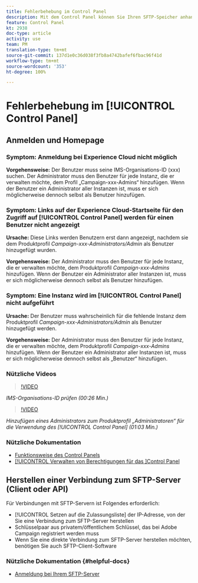 ```yaml
---
title: Fehlerbehebung im Control Panel
description: Mit dem Control Panel können Sie Ihren SFTP-Speicher anhand von Instanz und IP-Adressen auf der Zulassungsliste überwachen und verwalten.
feature: Control Panel
kt: 2938
doc-type: article
activity: use
team: PM
translation-type: tm+mt
source-git-commit: 137d1e0c36d038f3fb8a4742bafef6fbac96f41d
workflow-type: tm+mt
source-wordcount: '353'
ht-degree: 100%

---
```



# Fehlerbehebung im [!UICONTROL Control Panel]

## Anmelden und Homepage

### Symptom: Anmeldung bei Experience Cloud nicht möglich

**Vorgehensweise:**
Der Benutzer muss seine IMS-Organisations-ID (xxx) suchen. Der Administrator muss den Benutzer für jede Instanz, die er verwalten möchte, dem Profil „Campaign-xxx-Admins“ hinzufügen. Wenn der Benutzer ein Administrator aller Instanzen ist, muss er sich möglicherweise dennoch selbst als Benutzer hinzufügen.

### Symptom: Links auf der Experience Cloud-Startseite für den Zugriff auf [!UICONTROL Control Panel] werden für einen Benutzer nicht angezeigt

**Ursache:**
Diese Links werden Benutzern erst dann angezeigt, nachdem sie dem Produktprofil _Campaign-xxx-Administrators/Admin_ als Benutzer hinzugefügt wurden.

**Vorgehensweise:**
Der Administrator muss den Benutzer für jede Instanz, die er verwalten möchte, dem Produktprofil _Campaign-xxx-Admins_ hinzufügen. Wenn der Benutzer ein Administrator aller Instanzen ist, muss er sich möglicherweise dennoch selbst als Benutzer hinzufügen.

### Symptom: Eine Instanz wird im [!UICONTROL Control Panel] nicht aufgeführt

**Ursache:**
Der Benutzer muss wahrscheinlich für die fehlende Instanz dem Produktprofil _Campaign-xxx-Administrators/Admin_ als Benutzer hinzugefügt werden.

**Vorgehensweise:**
Der Administrator muss den Benutzer für jede Instanz, die er verwalten möchte, dem Produktprofil _Campaign-xxx-Admins_ hinzufügen. Wenn der Benutzer ein Administrator aller Instanzen ist, muss er sich möglicherweise dennoch selbst als „Benutzer“ hinzufügen.

### Nützliche Videos

>[!VIDEO](https://video.tv.adobe.com/v/27183?quality=12)

*IMS-Organisations-ID prüfen (00:26 Min.)*

>[!VIDEO](https://video.tv.adobe.com/v/27147?quality=12)

*Hinzufügen eines Administrators zum Produktprofil „Administratoren“ für die Verwendung des [!UICONTROL Control Panel] (01:03 Min.)*

### Nützliche Dokumentation

* [Funktionsweise des Control Panels](https://helpx.adobe.com/de/campaign/kb/control-panel-overview.html)
* [[!UICONTROL Verwalten von Berechtigungen für das ]Control Panel](https://helpx.adobe.com/de/campaign/kb/control-panel-access.html)

## Herstellen einer Verbindung zum SFTP-Server (Client oder API)

Für Verbindungen mit SFTP-Servern ist Folgendes erforderlich:

* [!UICONTROL Setzen auf die Zulassungsliste] der IP-Adresse, von der Sie eine Verbindung zum SFTP-Server herstellen
* Schlüsselpaar aus privatem/öffentlichem Schlüssel, das bei Adobe Campaign registriert werden muss
* Wenn Sie eine direkte Verbindung zum SFTP-Server herstellen möchten, benötigen Sie auch SFTP-Client-Software

### Nützliche Dokumentation  {#helpful-docs}

* [Anmeldung bei Ihrem SFTP-Server](https://docs.adobe.com/content/help/de-DE/control-panel/using/control-panel-home.html#LoggingintoyourSFTPserver)

